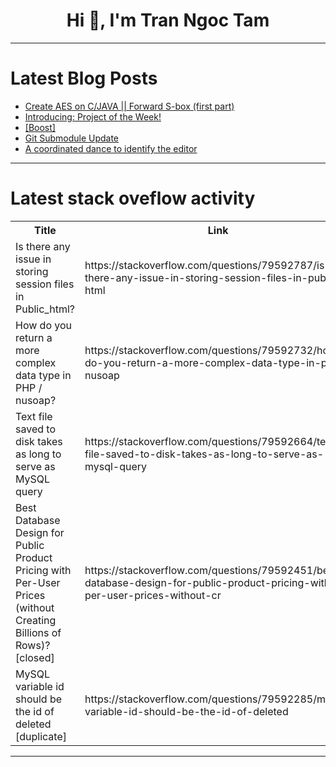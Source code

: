 <h1 align="center">Hi 👋, I'm Tran Ngoc Tam</h1>

---

# Latest Blog Posts 
<!-- BLOG-POST-LIST:START -->
- [Create AES on C/JAVA || Forward S-box &lpar;first part&rpar;](https://dev.to/dima853/create-aes-on-cjava-forward-s-box-first-part-4lef)
- [Introducing: Project of the Week!](https://dev.to/pullflow/introducing-project-of-the-week-148g)
- [[Boost]](https://dev.to/lijayfara/-4mp3)
- [Git Submodule Update](https://dev.to/aerabi/git-submodule-update-5hb)
- [A coordinated dance to identify the editor](https://dev.to/finanalyst/a-coordinated-dance-to-identify-the-editor-2h4b)
<!-- BLOG-POST-LIST:END -->

---

# Latest stack oveflow activity
<table>
  <tr><th>Title</th><th>Link</th></tr>
  <!-- STACKOVERFLOW:START --><tr><td>Is there any issue in storing session files in Public_html?</td><td>https://stackoverflow.com/questions/79592787/is-there-any-issue-in-storing-session-files-in-public-html</td></tr><tr><td>How do you return a more complex data type in PHP / nusoap?</td><td>https://stackoverflow.com/questions/79592732/how-do-you-return-a-more-complex-data-type-in-php-nusoap</td></tr><tr><td>Text file saved to disk takes as long to serve as MySQL query</td><td>https://stackoverflow.com/questions/79592664/text-file-saved-to-disk-takes-as-long-to-serve-as-mysql-query</td></tr><tr><td>Best Database Design for Public Product Pricing with Per-User Prices &lpar;without Creating Billions of Rows&rpar;? [closed]</td><td>https://stackoverflow.com/questions/79592451/best-database-design-for-public-product-pricing-with-per-user-prices-without-cr</td></tr><tr><td>MySQL variable id should be the id of deleted [duplicate]</td><td>https://stackoverflow.com/questions/79592285/mysql-variable-id-should-be-the-id-of-deleted</td></tr><!-- STACKOVERFLOW:END -->
</table>

---


